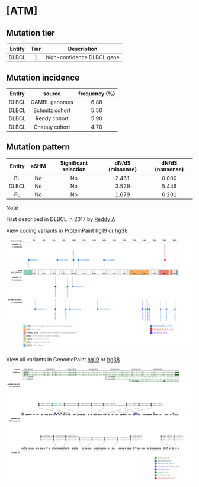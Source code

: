 # [ATM]

## Mutation tier

|Entity|Tier|Description               |
|:------:|:----:|--------------------------|
|DLBCL |1   |high-confidence DLBCL gene|
## Mutation incidence

|Entity|source        |frequency (%)|
|:------:|:--------------:|:-------------:|
|DLBCL |GAMBL genomes |6.88         |
|DLBCL |Schmitz cohort|5.50         |
|DLBCL |Reddy cohort  |5.90         |
|DLBCL |Chapuy cohort |4.70         |

## Mutation pattern

|Entity|aSHM|Significant selection|dN/dS (missense)|dN/dS (nonsense)|
|:------:|:----:|:---------------------:|:----------------:|:----------------:|
|BL    |No  |No                   |2.461           |0.000           |
|DLBCL |No  |No                   |3.529           |5.446           |
|FL    |No  |No                   |1.679           |6.201           |


> [!NOTE]
> First described in DLBCL in 2017 by [Reddy A](https://pubmed.ncbi.nlm.nih.gov/28985567)


View coding variants in ProteinPaint [hg19](https://www.bcgsc.ca/downloads/morinlab/GAMBL/test/genes/ATM_protein.html)  or [hg38](https://www.bcgsc.ca/downloads/morinlab/GAMBL/test/genes/ATM_protein_hg38.html)

![image](images/proteinpaint/ATM_NM_000051.svg)

View all variants in GenomePaint [hg19](https://www.bcgsc.ca/downloads/morinlab/GAMBL/test/genes/ATM.html)  or [hg38](https://www.bcgsc.ca/downloads/morinlab/GAMBL/test/genes/ATM_hg38.html)

![image](images/proteinpaint/ATM.svg)
